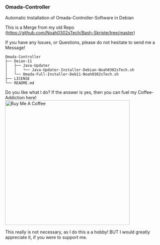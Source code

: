 ### Omada-Controller
Automatic Installation of Omada-Controller-Software in Debian

This is a Merge from my old Repo (https://github.com/Noah0302sTech/Bash-Skripte/tree/master)

If you have any Issues, or Questions, please do not hesitate to send me a Message!







	Omada-Controller
	├── Deian-11
	│	├── Java-Updater
	│	│	└── Java-Updater-Installer-Debian-Noah0302sTech.sh
	│	└── Omada-Full-Installer-Deb11-Noah0302sTech.sh
	├── LICENSE 
	└── README.md








Do you like what I do? If the answer is yes, then you can fuel my Coffee-Addiction here!
<a href="https://www.buymeacoffee.com/Noah0302sTech"><img src="https://drive.google.com/uc?id=1rTwdjTiR0sywyDaTxLUNZG1fFgVrlK34" alt="Buy Me A Coffee" width="400" height="400"></a>



This really is not necessary, as I do this a a hobby! BUT I would greatly appreciate it, if you were to support me.
